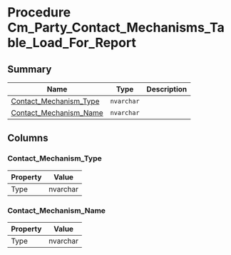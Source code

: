 # Procedure Cm_Party_Contact_Mechanisms_Table_Load_For_Report


## Summary

| Name | Type | Description |
| - | - | --- |
|[Contact_Mechanism_Type](#contact_mechanism_type)|`nvarchar` ||
|[Contact_Mechanism_Name](#contact_mechanism_name)|`nvarchar` ||

## Columns

### Contact_Mechanism_Type

| Property | Value |
| - | - |
|Type|nvarchar|

### Contact_Mechanism_Name

| Property | Value |
| - | - |
|Type|nvarchar|


